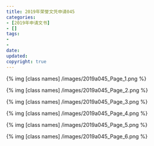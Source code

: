 ```yaml
---
title: 2019年荣誉文凭申请045
categories:
- [2019年申请文书]
- []
tags: 
- 
- 
date:
updated:
copyright: true
---
```


{% img [class names] /images/2019a045_Page_1.png %}
<!--more-->
{% img [class names] /images/2019a045_Page_2.png %}

{% img [class names] /images/2019a045_Page_3.png %}

{% img [class names] /images/2019a045_Page_4.png %}

{% img [class names] /images/2019a045_Page_5.png %}

{% img [class names] /images/2019a045_Page_6.png %}